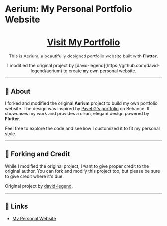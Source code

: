 # Aerium: My Personal Portfolio Website

<h1 align="center">
  <a href="http://dreamyuee.github.io/dreamyuee/" target="_blank">Visit My Portfolio</a>
</h1>

<p align="center">
    This is Aerium, a beautifully designed portfolio website built with <strong>Flutter</strong>.
</p>

<p align="center">
    I modified the original project by [david-legend](https://github.com/david-legend/aerium) to create my own personal website.
</p>

---

## 🚀 About

I forked and modified the original **Aerium** project to build my own portfolio website. The design was inspired by [Pavel G's portfolio](https://www.behance.net/gallery/68081313/Portfolio-Design-Concept?tracking_source=search_projects_recommended%7Cportfolio) on Behance. It showcases my work and provides a clean, elegant design powered by **Flutter**.

Feel free to explore the code and see how I customized it to fit my personal style.

---

## 🚨 Forking and Credit

While I modified the original project, I want to give proper credit to the original author. You can fork and modify this project too, but please be sure to give credit where it's due.

Original project by [david-legend](https://github.com/david-legend/aerium).

---

## 🔗 Links
- [My Personal Website](http://dreamyuee.github.io/dreamyuee)
